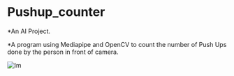 # Pushup_counter
*An AI Project.

*A program using Mediapipe and OpenCV to count the number of Push Ups done by the person in front of camera.

![Im](https://user-images.githubusercontent.com/95848665/189094967-e6cf2a01-4a8a-4a84-9876-0acb7022a178.png)
